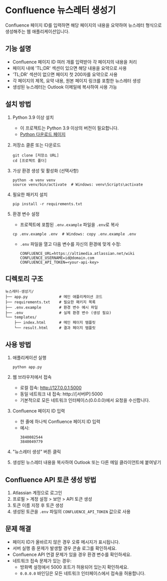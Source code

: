 # Confluence 뉴스레터 생성기

Confluence 페이지 ID를 입력하면 해당 페이지의 내용을 요약하여 뉴스레터 형식으로 생성해주는 웹 애플리케이션입니다.

## 기능 설명

- Confluence 페이지 ID 여러 개를 입력받아 각 페이지의 내용을 처리
- 페이지 내에 'TL;DR' 섹션이 있으면 해당 내용을 요약으로 사용
- 'TL;DR' 섹션이 없으면 페이지 첫 200자를 요약으로 사용
- 각 페이지의 제목, 요약 내용, 원본 페이지 링크를 포함한 뉴스레터 생성
- 생성된 뉴스레터는 Outlook 이메일에 복사하여 사용 가능

## 설치 방법

1. Python 3.9 이상 설치
   - 이 프로젝트는 Python 3.9 이상의 버전이 필요합니다.
   - [Python 다운로드 페이지](https://www.python.org/downloads/)

2. 저장소 클론 또는 다운로드
   ```
   git clone [저장소 URL]
   cd [프로젝트 폴더]
   ```

3. 가상 환경 생성 및 활성화 (선택사항)
   ```
   python -m venv venv
   source venv/bin/activate  # Windows: venv\Scripts\activate
   ```

3. 필요한 패키지 설치
   ```
   pip install -r requirements.txt
   ```

4. 환경 변수 설정
   - 프로젝트에 포함된 `.env.example` 파일을 `.env`로 복사
   ```
   cp .env.example .env  # Windows: copy .env.example .env
   ```
   - `.env` 파일을 열고 다음 변수를 자신의 환경에 맞게 수정:
     ```
     CONFLUENCE_URL=https://altimedia.atlassian.net/wiki
     CONFLUENCE_USERNAME=id@domain.com
     CONFLUENCE_API_TOKEN=<your-api-key>
     ```

## 디렉토리 구조

```
뉴스레터-생성기/
├── app.py              # 메인 애플리케이션 코드
├── requirements.txt    # 필요한 패키지 목록
├── .env.example        # 환경 변수 예시 파일
├── .env                # 실제 환경 변수 (생성 필요)
└── templates/
    ├── index.html      # 메인 페이지 템플릿
    └── result.html     # 결과 페이지 템플릿
```

## 사용 방법

1. 애플리케이션 실행
   ```
   python app.py
   ```

2. 웹 브라우저에서 접속
   - 로컬 접속: http://127.0.0.1:5000
   - 동일 네트워크 내 접속: http://[서버IP]:5000
   - 기본적으로 모든 네트워크 인터페이스(0.0.0.0)에서 요청을 수신합니다.

3. Confluence 페이지 ID 입력
   - 한 줄에 하나씩 Confluence 페이지 ID 입력
   - 예시:
     ```
     3840082544
     3840049779
     ```

4. "뉴스레터 생성" 버튼 클릭

5. 생성된 뉴스레터 내용을 복사하여 Outlook 또는 다른 메일 클라이언트에 붙여넣기

## Confluence API 토큰 생성 방법

1. Atlassian 계정으로 로그인
2. 프로필 > 계정 설정 > 보안 > API 토큰 생성
3. 토큰 이름 지정 후 토큰 생성
4. 생성된 토큰을 `.env` 파일의 `CONFLUENCE_API_TOKEN` 값으로 사용

## 문제 해결

- 페이지 ID가 올바르지 않은 경우 오류 메시지가 표시됩니다.
- 서버 실행 중 문제가 발생할 경우 콘솔 로그를 확인하세요.
- Confluence API 연결 문제가 있을 경우 환경 변수를 확인하세요.
- 네트워크 접속 문제가 있는 경우:
  - 방화벽 설정에서 5000 포트가 허용되어 있는지 확인하세요.
  - `0.0.0.0` 바인딩은 모든 네트워크 인터페이스에서 접속을 허용합니다.
